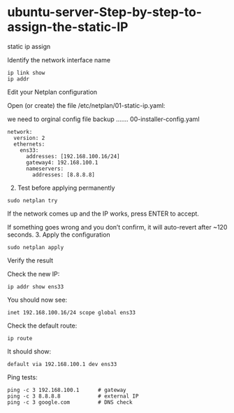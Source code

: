 # ubuntu-server-Step-by-step-to-assign-the-static-IP
static ip assign


 Identify the network interface name
   ```
   ip link show
   ip addr

   ```

Edit your Netplan configuration

Open (or create) the file /etc/netplan/01-static-ip.yaml:

we need to orginal config file backup ....... 00-installer-config.yaml

```
network:
  version: 2
  ethernets:
    ens33:
      addresses: [192.168.100.16/24]
      gateway4: 192.168.100.1
      nameservers:
        addresses: [8.8.8.8]
```
2. Test before applying permanently
```
sudo netplan try
```
If the network comes up and the IP works, press ENTER to accept.

If something goes wrong and you don’t confirm, it will auto-revert after ~120 seconds.
3. Apply the configuration

```
sudo netplan apply
```
Verify the result

Check the new IP:
```
ip addr show ens33
```
You should now see:
```
inet 192.168.100.16/24 scope global ens33
```
Check the default route:
```
ip route
```
It should show:
```
default via 192.168.100.1 dev ens33
```
Ping tests:
```
ping -c 3 192.168.100.1      # gateway
ping -c 3 8.8.8.8            # external IP
ping -c 3 google.com         # DNS check
```


